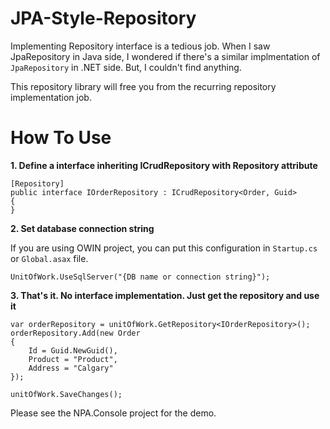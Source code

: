 # JPA-Style-Repository
Implementing Repository interface is a tedious job. When I saw JpaRepository in Java side, I wondered if there's a similar implmentation of `JpaRepository` in .NET side. But, I couldn't find anything.

This repository library will free you from the recurring repository implementation job.

# How To Use
**1. Define a interface inheriting ICrudRepository with Repository attribute**
```
[Repository]
public interface IOrderRepository : ICrudRepository<Order, Guid>
{
}
```


**2. Set database connection string**

If you are using OWIN project, you can put this configuration in `Startup.cs` or `Global.asax` file.
```
UnitOfWork.UseSqlServer("{DB name or connection string}");
```


**3. That's it. No interface implementation. Just get the repository and use it**
```
var orderRepository = unitOfWork.GetRepository<IOrderRepository>();
orderRepository.Add(new Order
{
    Id = Guid.NewGuid(),
    Product = "Product",
    Address = "Calgary"
});

unitOfWork.SaveChanges();
```

Please see the NPA.Console project for the demo.
